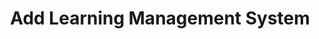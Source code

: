 ---
layout: default
title: Add Learning Management System
forward: learning-management-systems#add-learning-management-system
---